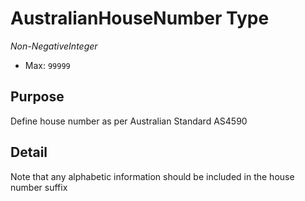 # AustralianHouseNumber Type

*Non-NegativeInteger*

- Max: `99999`

## Purpose

Define house number as per Australian Standard AS4590

## Detail

Note that any alphabetic information should be included in the house number suffix